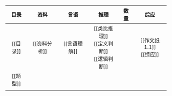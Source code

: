 
|目录|资料|言语|推理|数量|综应|
|:-:|:-:|:-:|:-:|:-:|:-:|
|[[目录]]|[[资料分析]]|[[言语理解]]|[[类比推理]]<br>[[定义判断]]<br>[[逻辑判断]]||[[作文纸1.1]]<br>[[综应]]|
|[[题型]]|||||||
||||||||
